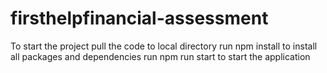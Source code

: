 # firsthelpfinancial-assessment
To start the project pull the code to local directory
run npm install to install all packages and dependencies
run npm run start to start the application
